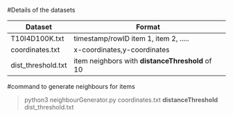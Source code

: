 #Details of the datasets


|Dataset| Format|
|-------|-------|
|T10I4D100K.txt|  timestamp/rowID item 1, item 2, .....|
|coordinates.txt| x-coordinates,y-coordinates|
|dist_threshold.txt|item neighbors with **distanceThreshold** of 10|


#command to generate neighbours for items
> python3 neighbourGenerator.py coordinates.txt **distanceThreshold** dist_threshold.txt
